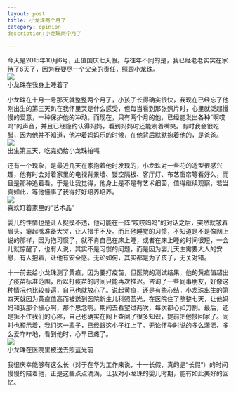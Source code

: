 ```yaml
---
layout: post
title: 小龙珠两个月了
category: opinion
description:小龙珠两个月了

---
```


今天是2015年10月6号，正值国庆七天假。与往年不同的是，我已经老老实实在家待了6天了，因为我要尽一个父亲的责任，照顾小龙珠。  
![](/image/2015-10-06-my-son-2-months-old/1.jpg)  
小龙珠在我身上睡着了

小龙珠在十月一号那天就整整两个月了，小孩子长得确实很快，我现在已经忘了他刚出生的第三天趴在我怀里哭是什么感受，但每当看到那张照片时，心里就泛起慢慢的爱意，一种保护他的冲动。而现在，只有两个月的他，已经能发出各种“啊哎呜”的声音，并且已经隐约认得妈妈，看到妈妈时还能咧着嘴笑。有时我会很吃醋，因为他并不知道，他冲着妈妈乐的时候，在他背后默默抱着他的，是爸爸。  
![](/image/2015-10-06-my-son-2-months-old/2.jpg)  
出生第三天，吃完奶给小龙珠拍嗝

还有一个现象，是最近几天在家抱着他时发现的，小龙珠对一些花的造型很感兴趣，他有时会对着家里的电视背景墙、镂空隔板、客厅灯、布艺窗帘等看好久，而且是那种追着看。于是让我觉得，他身上是不是有艺术细菌，值得继续观察，若当真如此，等他懂事了我得好好培养培养。  
![](/image/2015-10-06-my-son-2-months-old/3.jpg)  
喜欢盯着家里的“艺术品”

婴儿的性情也是让人捉摸不透，他可能在一阵“哎哎呜呜”的对话之后，突然就皱着眉头，瘪起嘴准备大哭，让人措手不及。而且他睡觉的习惯，不知道是不是像网上说的那样，因为抱习惯了，就不肯自己在床上睡，或者在床上睡的时间很短，一会儿就惊醒了，也有人说，其实不是习惯的问题，而是因为婴儿天生需要大人的安慰，有人抱着，让他有安全感。无论如何，其实都是为了孩子，无关对错。

十一前去给小龙珠测了黄疸，因为要打疫苗，但医院的测试结果，他的黄疸值超出了疫苗标准范围，所以打疫苗的时间只能再次推迟。咨询了一些同事朋友，好像这种情况也比较普遍，自己也就放心了。说起黄疸，还是有些心结，小龙珠出生的第四天就因为黄疸值高而被送到医院新生儿科照蓝光，在医院住了整整七天，让他妈妈和我那个操心啊，那个思念啊。期间去看望过两次，每次都心如刀割。最后，还是抵不住我们的心疼，自己也确实在网上查阅了很多知识，提前把他接回家了。同时也预示着，我们这一辈子，已经跟这小子杠上了。无论怀孕时说的多么潇洒、多么爱咋咋地，看到他时，心早已瘫了。  
![](/image/2015-10-06-my-son-2-months-old/4.jpg)  
小龙珠在医院里被送去照蓝光前

我很庆幸能够有这么长（对于在华为工作来说，十一长假，真的是“长假”）的时间慢慢的陪着他，正是这些点点滴滴，让我对小龙珠的婴儿时期，能有如此美好的回忆。
